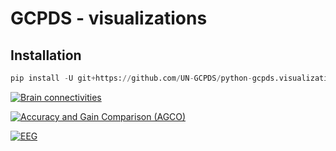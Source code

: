 # GCPDS - visualizations


## Installation


```python
pip install -U git+https://github.com/UN-GCPDS/python-gcpds.visualizations.git
```

<div class='gcpds-images0'>

[![Brain connectivities](_images/conn.png)](notebooks/01-connectivity_circosplot.html)

[![Accuracy and Gain Comparison (AGCO)](_images/agco.png)](notebooks/02-comparison_accuracy_gain.html)

[![EEG](_images/eeg.png)](notebooks/03-eeg.html)
    
</div>
